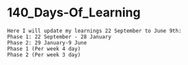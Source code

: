 # 140_Days-Of_Learning
```
Here I will update my learnings 22 September to June 9th:
Phase 1: 22 September - 28 January 
Phase 2: 29 January-9 June 
Phase 1 (Per week 4 day) 
Phase 2 (Per week 3 day) 

```
